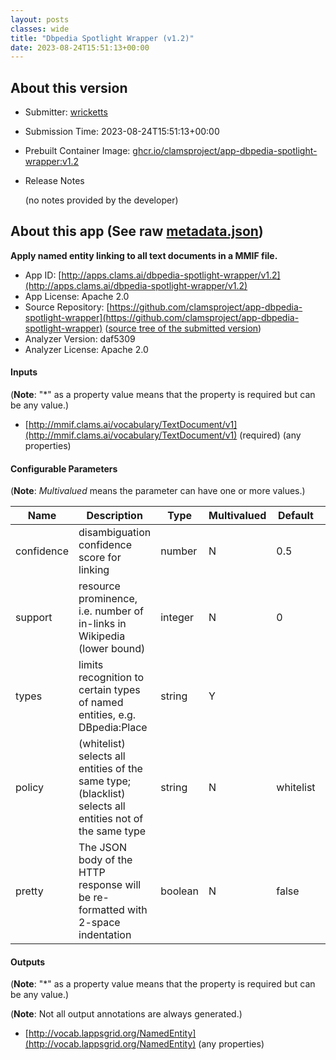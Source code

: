 ```yaml
---
layout: posts
classes: wide
title: "Dbpedia Spotlight Wrapper (v1.2)"
date: 2023-08-24T15:51:13+00:00
---
```

## About this version

* Submitter: [wricketts](https://github.com/wricketts)
* Submission Time: 2023-08-24T15:51:13+00:00
* Prebuilt Container Image: [ghcr.io/clamsproject/app-dbpedia-spotlight-wrapper:v1.2](https://github.com/clamsproject/app-dbpedia-spotlight-wrapper/pkgs/container/app-dbpedia-spotlight-wrapper/v1.2)
* Release Notes

    (no notes provided by the developer)

## About this app (See raw [metadata.json](metadata.json))

**Apply named entity linking to all text documents in a MMIF file.**

* App ID: [http://apps.clams.ai/dbpedia-spotlight-wrapper/v1.2](http://apps.clams.ai/dbpedia-spotlight-wrapper/v1.2)
* App License: Apache 2.0
* Source Repository: [https://github.com/clamsproject/app-dbpedia-spotlight-wrapper](https://github.com/clamsproject/app-dbpedia-spotlight-wrapper) ([source tree of the submitted version](https://github.com/clamsproject/app-dbpedia-spotlight-wrapper/tree/v1.2))
* Analyzer Version: daf5309
* Analyzer License: Apache 2.0


#### Inputs
(**Note**: "*" as a property value means that the property is required but can be any value.)

* [http://mmif.clams.ai/vocabulary/TextDocument/v1](http://mmif.clams.ai/vocabulary/TextDocument/v1)  (required)
(any properties)


#### Configurable Parameters
(**Note**: _Multivalued_ means the parameter can have one or more values.)

|Name|Description|Type|Multivalued|Default|Choices|
|----|-----------|----|-----------|-------|-------|
|confidence|disambiguation confidence score for linking|number|N|0.5||
|support|resource prominence, i.e. number of in-links in Wikipedia (lower bound)|integer|N|0||
|types|limits recognition to certain types of named entities, e.g. DBpedia:Place|string|Y|||
|policy|(whitelist) selects all entities of the same type; (blacklist) selects all entities not of the same type|string|N|whitelist|**_`whitelist`_**, `blacklist`|
|pretty|The JSON body of the HTTP response will be re-formatted with 2-space indentation|boolean|N|false|**_`false`_**, `true`|


#### Outputs
(**Note**: "*" as a property value means that the property is required but can be any value.)

(**Note**: Not all output annotations are always generated.)

* [http://vocab.lappsgrid.org/NamedEntity](http://vocab.lappsgrid.org/NamedEntity) 
(any properties)
